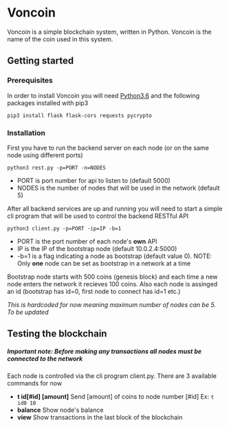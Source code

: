 # Voncoin
Voncoin is a simple blockchain system, written in Python. Voncoin is the name of the coin used in this system.

## Getting started
### Prerequisites
In order to install Voncoin you will need [Python3.6](https://www.python.org/downloads/) and the following packages installed with pip3
```
pip3 install flask flask-cors requests pycrypto 
```


### Installation
First you have to run the backend server on each node (or on the same node using different ports)
```
python3 rest.py -p=PORT -n=NODES
```
* PORT is port number for api to listen to (default 5000)
* NODES is the number of nodes that will be used in the network (default 5)

After all backend services are up and running you will need to start a simple cli program that will be used to control the backend RESTful API
```
python3 client.py -p=PORT -ip=IP -b=1
```
* PORT is the port number of each node's **own** API
* IP is the IP of the bootstrap node (default 10.0.2.4:5000)
* -b=1 is a flag indicating a node as bootstrap (default value 0). NOTE: Only **one** node can be set as bootstrap in a network at a time

Bootstrap node starts with 500 coins (genesis block) and each time a new node enters the network it recieves 100 coins. 
Also each node is assinged an id (bootstrap has id=0, first node to connect has id=1 etc.)

*This is hardcoded for now meaning maximum number of nodes can be 5. To be updated*

## Testing the blockchain
##### Important note: Before making any transactions all nodes must be connected to the network
Each node is controlled via the cli program client.py. There are 3 available commands for now
* **t id[#id] [amount]** Send [amount] of coins to node number [#id] Ex: ``` t id0 10 ```
* **balance** Show node's balance
* **view** Show transactions in the last block of the blockchain
